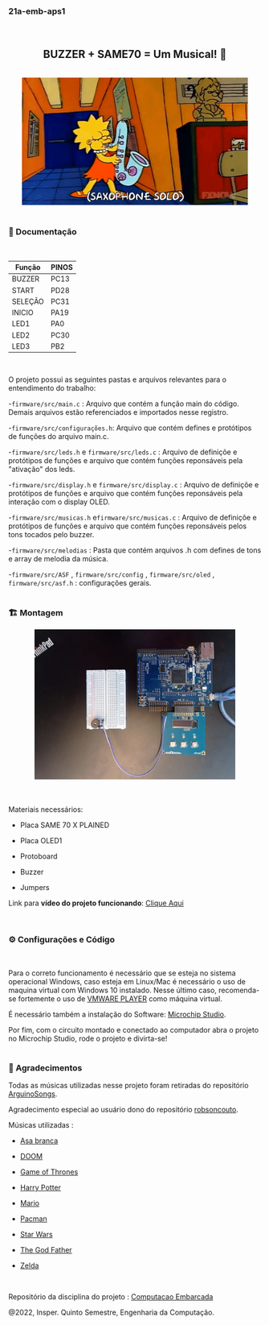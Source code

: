 ### 21a-emb-aps1
<br>

<div align = "center" >
<h2> BUZZER + SAME70 = Um Musical! 🎷️</h2>
</div>
<br>

<div align = "center">
  <img src="img_README/aps1.gif" width="450"></img>
</div>
<br>

### 📑️ Documentação 
<br>

| Função  |      PINOS      |
|---------|-----------------|
| BUZZER  |      PC13       |
| START   |      PD28       |
| SELEÇÃO |      PC31       |
| INICIO  |      PA19       |
| LED1    |      PA0        |
| LED2    |      PC30       |
| LED3    |      PB2        |
<br>

O projeto possui as seguintes pastas e arquivos relevantes para o entendimento do trabalho:


-`firmware/src/main.c` : Arquivo que contém a função main do código. Demais arquivos estão referenciados e importados nesse registro.


-`firmware/src/configurações.h`: Arquivo que contém defines e protótipos de funções do arquivo main.c.


-`firmware/src/leds.h` e `firmware/src/leds.c` : Arquivo de definiçõe e protótipos de funções e arquivo que contém funções reponsáveis pela "ativação" dos leds.


-`firmware/src/display.h` e `firmware/src/display.c` : Arquivo de definiçõe e protótipos de funções e arquivo que contém funções reponsáveis pela interação com o display OLED.


-`firmware/src/musicas.h` e`firmware/src/musicas.c` :  Arquivo de definiçõe e protótipos de funções e  arquivo que contém funções reponsáveis pelos tons tocados pelo buzzer. 

-`firmware/src/melodias` : Pasta que contém arquivos .h com defines de tons e array de melodia da música. 


-`firmware/src/ASF` , `firmware/src/config` , `firmware/src/oled` , `firmware/src/asf.h` : configurações gerais. 
<br></br>


### 🏗️ Montagem 


<div align = "center">
  <img src="img_README/aps1.jpeg" width="400"></img>
</div>
<br></br>

Materiais necessários:

- Placa SAME 70 X PLAINED 

- Placa OLED1

- Protoboard

- Buzzer 

- Jumpers

Link para <b>vídeo do projeto funcionando</b>: [Clique Aqui](https://youtube.com/shorts/ZrKetDQtF9A)

<br>

### ⚙️ Configurações e Código 
<br>


Para o correto funcionamento é necessário que se esteja no sistema operacional Windows, caso esteja em Linux/Mac é necessário o uso de maquina virtual com  Windows 10 instalado. Nesse último caso,  recomenda-se fortemente o uso de [VMWARE PLAYER](https://www.vmware.com/products/workstation-player.html) como máquina virtual.

É necessário também a instalação do Software: [Microchip Studio](https://www.microchip.com/content/dam/mchp/documents/parked-documents/as-installer-7.0.2542-web.exe).

Por fim, com o circuito montado e conectado ao computador abra o projeto no Microchip Studio, rode o projeto e divirta-se!
<br></br>

###  📌️ Agradecimentos

Todas as músicas utilizadas nesse projeto foram retiradas do repositório [ArguinoSongs](https://github.com/robsoncouto/arduino-songs). 

Agradecimento especial ao usuário dono do repositório [robsoncouto](https://github.com/robsoncouto).

Músicas utilizadas :

- [Asa branca](https://github.com/robsoncouto/arduino-songs/blob/master/asabranca/asabranca.ino)

- [DOOM](https://github.com/robsoncouto/arduino-songs/blob/master/doom/doom.ino) 

- [Game of Thrones](https://github.com/robsoncouto/arduino-songs/blob/master/gameofthrones/gameofthrones.ino)

- [Harry Potter](https://github.com/robsoncouto/arduino-songs/blob/master/harrypotter/harrypotter.ino)

- [Mario](https://github.com/robsoncouto/arduino-songs/blob/master/supermariobros/supermariobros.ino)

- [Pacman](https://github.com/robsoncouto/arduino-songs/blob/master/pacman/pacman.ino)

- [Star Wars](https://github.com/robsoncouto/arduino-songs/blob/master/starwars/starwars.ino)

- [The God Father](https://github.com/robsoncouto/arduino-songs/blob/master/thegodfather/thegodfather.ino)

- [Zelda](https://github.com/robsoncouto/arduino-songs/blob/master/zeldatheme/zeldatheme.ino)
<br>


Repositório da disciplina do projeto : [Computacao Embarcada](https://insper.github.io/ComputacaoEmbarcada/)

@2022, Insper. Quinto Semestre, Engenharia da Computação.
